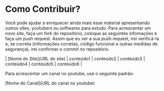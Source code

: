 # Como Contribuir?

Você pode ajudar a enriquecer ainda mais esse material apresentando outros sites, youtubers ou softwares para estudo. 
Para acrescentar um novo site, faça um fork do repositório, coloque as seguintes infomações e faça um push request. Assim que eu ver a sua push request, irei verificá-la e, se correta (informações corretas, código funcional e outras medidas de segurança), irei confirmar o commit no repositório.

| [Nome do Site](URL do site) | conteúdo1 | conteúdo2 | conteúdo3 | conteúdo4 | conteúdo5 | conteúdo6 |


Para acrescentar um canal no youtube, use o seguinte padrão:

[Nome do Canal](URL do canal no youtube)